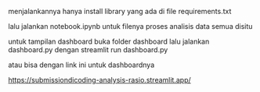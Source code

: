 menjalankannya hanya install library yang ada di file requirements.txt

lalu jalankan notebook.ipynb untuk filenya proses analisis data semua disitu

untuk tampilan dashboard buka folder dashboard lalu jalankan dashboard.py dengan streamlit run dashboard.py

atau bisa dengan link ini untuk dashboardnya

https://submissiondicoding-analysis-rasio.streamlit.app/
